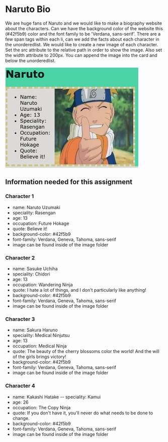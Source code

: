 # Naruto Bio

We are huge fans of Naruto and we would like to make a biography website about the characters. Can we have the background color of the website this (#42f5b9) color and the font family to be 'Verdana, sans-serif'. There are a few span tags within each li, can we add the facts about each character in the unorderedlist. We would like to create a new image of each character. Set the src attribute to the relative path in order to show the image. Also set the width attribute to 200px. You can append the image into the card and below the unorderedlist.

![mockup](./src/images/mockup.png)

## Information needed for this assignment

### Character 1
- name: Naruto Uzumaki
- speciality: Rasengan 
- age: 13
- occupation: Future Hokage
- quote: Believe it!
- background-color: #42f5b9
- font-family: Verdana, Geneva, Tahoma, sans-serif
- image can be found inside of the image folder

### Character 2
- name: Sasuke Uchiha
- speciality: Chidori 
- age: 13
- occupation: Wandering Ninja
- quote: I hate a lot of things, and I don't particularly like anything!
- background-color: #42f5b9
- font-family: Verdana, Geneva, Tahoma, sans-serif
- image can be found inside of the image folder

### Character 3
- name: Sakura Haruno
- speciality: Medical Ninjutsu 
- age: 13
- occupation: Medical Ninja
- quote: The beauty of the cherry blossoms color the world! And the will of the girls brings victory!
- background-color: #42f5b9
- font-family: Verdana, Geneva, Tahoma, sans-serif
- image can be found inside of the image folder

### Character 4
- name: Kakashi Hatake
-- speciality: Kamui
- age: 26
- occupation: The Copy Ninja
- quote: If you don't have it, you'll never do what needs to be done to change.
- background-color: #42f5b9
- font-family: Verdana, Geneva, Tahoma, sans-serif
- image can be found inside of the image folder

